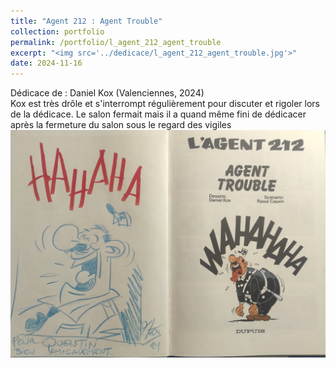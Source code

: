 ```yaml
---
title: "Agent 212 : Agent Trouble"
collection: portfolio
permalink: /portfolio/l_agent_212_agent_trouble
excerpt: "<img src='../dedicace/l_agent_212_agent_trouble.jpg'>"
date: 2024-11-16
---
```


Dédicace de : Daniel Kox (Valenciennes, 2024)<br>Kox est très drôle et s'interrompt régulièrement pour discuter et rigoler lors de la dédicace. Le salon fermait mais il a quand même fini de dédicacer après la fermeture du salon sous le regard des vigiles
<img src='../dedicace/l_agent_212_agent_trouble.jpg'>